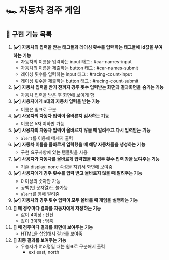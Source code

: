 # 🏎️ 자동차 경주 게임

## 📝 구현 기능 목록
1. **[✔️] 자동차의 입력을 받는 태그들과 레이싱 횟수를 입력하는 태그들에 id값을 부여하는 기능**
   - 자동차의 이름을 입력하는 input 태그 : #car-names-input
   - 자동차의 이름을 제출하는 button 태그 : #car-names-submit
   - 레이싱 횟수를 입력하는 input 태그 : #racing-count-input
   - 레이싱 횟수을 제출하는 button 태그 : #racing-count-submit
1. **[✔️] 자동차 입력을 받기 전까지 경주 횟수 입력받는 화면과 결과화면을 숨기는 기능**
   - 자동차 입력을 받은 후 화면에 보이게 함
1. **[✔️] 사용자에게 n대의 자동차 입력을 받는 기능**
   - 이름은 쉼표로 구분
1. **[✔️] 사용자의 자동차 입력이 올바른지 검사하는 기능**
   - 이름은 5자 이하만 가능
1. **[✔️] 사용자의 자동차 입력이 올바르지 않을 때 알려주고 다시 입력받는 기능**
   - ```alert```를 이용해 메세지 출력
1. **[✔️] 자동차 이름을 올바르게 입력했을 때 해당 자동차들을 생성하는 기능**
   - 구현 요구사항에 있는 템플릿을 사용
1. **[✔️] 사용자가 자동차를 올바르게 입력했을 때 경주 횟수 입력 창을 보여주는 기능**
   - 기존 display: none 속성을 지워서 화면에 보여줌
1. **[✔️] 사용자에게 경주 횟수를 입력 받고 올바르지 않을 때 알려주는 기능**
   - 0 이상의 숫자만 가능
   - 공백(빈 문자열)도 불가능
   - ```alert```를 통해 알려줌
1. **[✔️] 자동차와 경주 횟수 입력이 모두 올바를 때 게임을 실행하는 기능**
1. **[] 매 경주마다 결과를 자동차에게 저장하는 기능**
    - 값이 4이상 : 전진
    - 값이 3이하 : 멈춤
1. **[] 매 경주마다 결과를 화면에 보여주는 기능**
    - HTML을 삽입해서 결과를 보여줌
1. **[] 최종 결과를 보여주는 기능**
    - 우승자가 여러명일 때는 쉼표로 구분해서 출력 
      - ex) east, north
